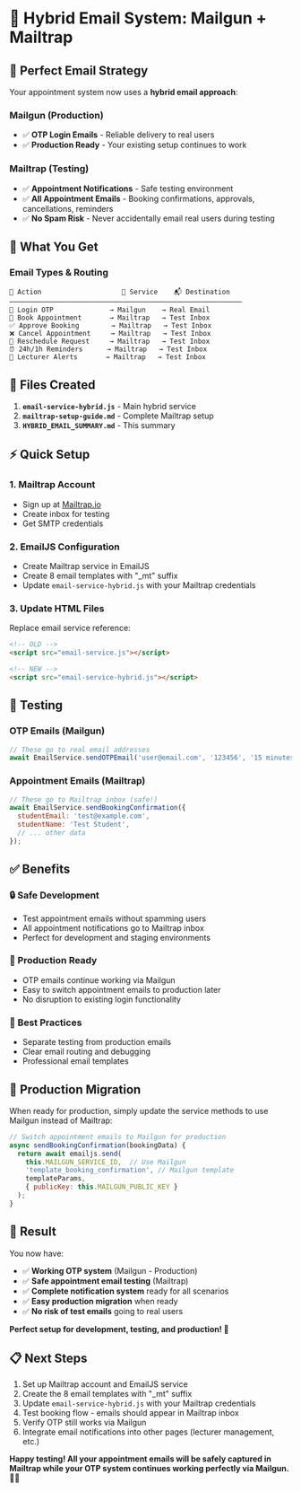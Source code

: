 # 🎯 Hybrid Email System: Mailgun + Mailtrap

## 📧 **Perfect Email Strategy**

Your appointment system now uses a **hybrid email approach**:

### **Mailgun (Production)**
- ✅ **OTP Login Emails** - Reliable delivery to real users
- ✅ **Production Ready** - Your existing setup continues to work

### **Mailtrap (Testing)**
- ✅ **Appointment Notifications** - Safe testing environment
- ✅ **All Appointment Emails** - Booking confirmations, approvals, cancellations, reminders
- ✅ **No Spam Risk** - Never accidentally email real users during testing

## 🚀 **What You Get**

### **Email Types & Routing**
```
📱 Action                    📧 Service    📬 Destination
──────────────────────────────────────────────────────────
🔐 Login OTP              → Mailgun    → Real Email
📅 Book Appointment       → Mailtrap   → Test Inbox
✅ Approve Booking        → Mailtrap   → Test Inbox
❌ Cancel Appointment     → Mailtrap   → Test Inbox
🔄 Reschedule Request     → Mailtrap   → Test Inbox
⏰ 24h/1h Reminders      → Mailtrap   → Test Inbox
🔔 Lecturer Alerts       → Mailtrap   → Test Inbox
```

## 📁 **Files Created**

1. **`email-service-hybrid.js`** - Main hybrid service
2. **`mailtrap-setup-guide.md`** - Complete Mailtrap setup
3. **`HYBRID_EMAIL_SUMMARY.md`** - This summary

## ⚡ **Quick Setup**

### 1. **Mailtrap Account**
- Sign up at [Mailtrap.io](https://mailtrap.io/)
- Create inbox for testing
- Get SMTP credentials

### 2. **EmailJS Configuration**
- Create Mailtrap service in EmailJS
- Create 8 email templates with "_mt" suffix
- Update `email-service-hybrid.js` with your Mailtrap credentials

### 3. **Update HTML Files**
Replace email service reference:
```html
<!-- OLD -->
<script src="email-service.js"></script>

<!-- NEW -->
<script src="email-service-hybrid.js"></script>
```

## 🧪 **Testing**

### **OTP Emails (Mailgun)**
```javascript
// These go to real email addresses
await EmailService.sendOTPEmail('user@email.com', '123456', '15 minutes');
```

### **Appointment Emails (Mailtrap)**
```javascript
// These go to Mailtrap inbox (safe!)
await EmailService.sendBookingConfirmation({
  studentEmail: 'test@example.com',
  studentName: 'Test Student',
  // ... other data
});
```

## ✅ **Benefits**

### **🔒 Safe Development**
- Test appointment emails without spamming users
- All appointment notifications go to Mailtrap inbox
- Perfect for development and staging environments

### **🚀 Production Ready**
- OTP emails continue working via Mailgun
- Easy to switch appointment emails to production later
- No disruption to existing login functionality

### **🎯 Best Practices**
- Separate testing from production emails
- Clear email routing and debugging
- Professional email templates

## 🔄 **Production Migration**

When ready for production, simply update the service methods to use Mailgun instead of Mailtrap:

```javascript
// Switch appointment emails to Mailgun for production
async sendBookingConfirmation(bookingData) {
  return await emailjs.send(
    this.MAILGUN_SERVICE_ID,  // Use Mailgun
    'template_booking_confirmation', // Mailgun template
    templateParams,
    { publicKey: this.MAILGUN_PUBLIC_KEY }
  );
}
```

## 🎉 **Result**

You now have:
- ✅ **Working OTP system** (Mailgun - Production)
- ✅ **Safe appointment email testing** (Mailtrap)
- ✅ **Complete notification system** ready for all scenarios
- ✅ **Easy production migration** when ready
- ✅ **No risk of test emails** going to real users

**Perfect setup for development, testing, and production! 🚀**

## 📋 **Next Steps**

1. Set up Mailtrap account and EmailJS service
2. Create the 8 email templates with "_mt" suffix
3. Update `email-service-hybrid.js` with your Mailtrap credentials
4. Test booking flow - emails should appear in Mailtrap inbox
5. Verify OTP still works via Mailgun
6. Integrate email notifications into other pages (lecturer management, etc.)

**Happy testing! All your appointment emails will be safely captured in Mailtrap while your OTP system continues working perfectly via Mailgun.** 📧✨ 